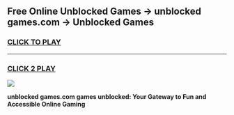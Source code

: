 
## Free Online Unblocked Games → unblocked games.com → Unblocked Games
<h3>
<a href="https://premium.freeplayer.one?title=unblocked_games.com&ref=21F">CLICK TO PLAY</a></h3>
<hr>

<h3>
<a href="https://premium.freeplayer.one?title=unblocked_games.com&ref=21F">CLICK 2 PLAY</a>
  
</h3>

<a href="https://premium.freeplayer.one?title=unblocked_games.com&ref=21F/"><img src="https://clearcache.store/games.png"></a>


**unblocked games.com games unblocked: Your Gateway to Fun and Accessible Online Gaming**
